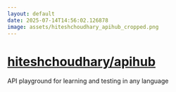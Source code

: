 ```yaml
---
layout: default
date: 2025-07-14T14:56:02.126878
image: assets/hiteshchoudhary_apihub_cropped.png
---
```


# [hiteshchoudhary/apihub](https://github.com/hiteshchoudhary/apihub)

API playground for learning and testing in any language
